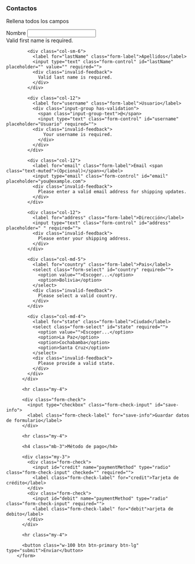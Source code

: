 
### Contactos

Rellena todos los campos
<!-- CSS only -->
<link href="https://cdn.jsdelivr.net/npm/bootstrap@5.2.0/dist/css/bootstrap.min.css" rel="stylesheet" integrity="sha384-gH2yIJqKdNHPEq0n4Mqa/HGKIhSkIHeL5AyhkYV8i59U5AR6csBvApHHNl/vI1Bx" crossorigin="anonymous">
<!-- JavaScript Bundle with Popper -->
<script src="https://cdn.jsdelivr.net/npm/bootstrap@5.2.0/dist/js/bootstrap.bundle.min.js" integrity="sha384-A3rJD856KowSb7dwlZdYEkO39Gagi7vIsF0jrRAoQmDKKtQBHUuLZ9AsSv4jD4Xa" crossorigin="anonymous"></script>

<form
  action="https://formspree.io/f/mbjwnwqn"
  method="POST" class="needs-validation" novalidate="">
  <div class="row g-3">
            <div class="col-sm-6">
              <label for="firstName" class="form-label">Nombre</label>
              <input type="text" class="form-control" id="firstName" placeholder="" value="" required="">
              <div class="invalid-feedback">
                Valid first name is required.
              </div>
            </div>

            <div class="col-sm-6">
              <label for="lastName" class="form-label">Apellidos</label>
              <input type="text" class="form-control" id="lastName" placeholder="" value="" required="">
              <div class="invalid-feedback">
                Valid last name is required.
              </div>
            </div>

            <div class="col-12">
              <label for="username" class="form-label">Usuario</label>
              <div class="input-group has-validation">
                <span class="input-group-text">@</span>
                <input type="text" class="form-control" id="username" placeholder="Usuario" required="">
              <div class="invalid-feedback">
                  Your username is required.
                </div>
              </div>
            </div>

            <div class="col-12">
              <label for="email" class="form-label">Email <span class="text-muted">(Opcional)</span></label>
              <input type="email" class="form-control" id="email" placeholder="you@example.com">
              <div class="invalid-feedback">
                Please enter a valid email address for shipping updates.
              </div>
            </div>

            <div class="col-12">
              <label for="address" class="form-label">Dirección</label>
              <input type="text" class="form-control" id="address" placeholder=" " required="">
              <div class="invalid-feedback">
                Please enter your shipping address.
              </div>
            </div>

            <div class="col-md-5">
              <label for="country" class="form-label">Pais</label>
              <select class="form-select" id="country" required="">
                <option value="">Escoger...</option>
                <option>Bolivia</option>
              </select>
              <div class="invalid-feedback">
                Please select a valid country.
              </div>
            </div>

            <div class="col-md-4">
              <label for="state" class="form-label">Ciudad</label>
              <select class="form-select" id="state" required="">
                <option value="">Escoger...</option>
                <option>La Paz</option>
                <option>Cochabamba</option>
                <option>Santa Cruz</option>
              </select>
              <div class="invalid-feedback">
                Please provide a valid state.
              </div>
            </div>            
          </div>

          <hr class="my-4">

          <div class="form-check">
            <input type="checkbox" class="form-check-input" id="save-info">
            <label class="form-check-label" for="save-info">Guardar datos de formulario</label>
          </div>

          <hr class="my-4">

          <h4 class="mb-3">Método de pago</h4>

          <div class="my-3">
            <div class="form-check">
              <input id="credit" name="paymentMethod" type="radio" class="form-check-input" checked="" required="">
              <label class="form-check-label" for="credit">Tarjeta de crédito</label>
            </div>
            <div class="form-check">
              <input id="debit" name="paymentMethod" type="radio" class="form-check-input" required="">
              <label class="form-check-label" for="debit">arjeta de debito</label>
            </div>            
          </div>

          <hr class="my-4">

          <button class="w-100 btn btn-primary btn-lg" type="submit">Enviar</button>
        </form>
